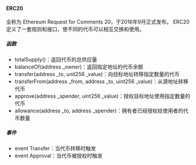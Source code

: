 #### ERC20

全称为 Ethereum Request for Comments 20，于2016年9月正式发布。
ERC20 定义了一套规则和接口，使不同的代币可以相互交换和使用。
##### 函数
- totalSupply()：返回代币的总供应量
- balanceOf(address _owner)：返回指定地址的代币余额
- transfer(address _to, unit256 _value)：向目标地址转移指定数量的代币
- transferFrom(address _from, address _to, uint256 _value)：从源地址转移代币
- approve(address _spender, uint256 _value)：授权目标地址使用指定数量的代币
- allowance(address _to, address _spender)：拥有者已经授权给使用者的代币数量

##### 事件
- event Transfer：当代币转移时触发
- event Approval：当代币被授权时触发